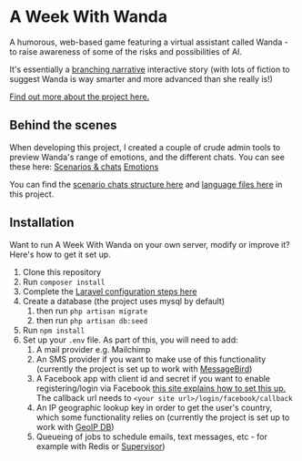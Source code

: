 # A Week With Wanda
A humorous, web-based game featuring a virtual assistant called Wanda - to raise awareness of some of the risks and possibilities of AI.

It's essentially a [branching narrative](https://thestoryelement.wordpress.com/2015/02/11/designing-branching-narrative/) interactive story (with lots of fiction to suggest Wanda is way smarter and more advanced than she really is!)

[Find out more about the project here.](https://weekwithwanda.wordpress.com)

## Behind the scenes
When developing this project, I created a couple of crude admin tools to preview Wanda's range of emotions, and the different chats. You can see these here:
[Scenarios & chats](https://weekwithwanda.com/scenarios)
[Emotions](https://weekwithwanda.com/emotions)

You can find the [scenario chats structure here](https://github.com/joefhall/week-with-wanda/tree/master/config/scenarios) and [language files here](https://github.com/joefhall/week-with-wanda/tree/master/resources/lang/en/chats) in this project.

## Installation
Want to run A Week With Wanda on your own server, modify or improve it?  Here's how to get it set up.

1. Clone this repository
2. Run `composer install`
3. Complete the [Laravel configuration steps here](https://laravel.com/docs/5.7#configuration)
4. Create a database (the project uses mysql by default)
    1. then run `php artisan migrate`
    2. then run `php artisan db:seed`
5. Run `npm install` 
6. Set up your `.env` file. As part of this, you will need to add:
    1. A mail provider e.g. Mailchimp
    2. An SMS provider if you want to make use of this functionality (currently the project is set up to work with [MessageBird](https://www.messagebird.com/en/))
    3. A Facebook app with client id and secret if you want to enable registering/login via Facebook [this site explains how to set this up.](https://www.codexworld.com/create-facebook-app-id-app-secret/) The callback url needs to `<your site url>/login/facebook/callback`
    4. An IP geographic lookup key in order to get the user's country, which some functionality relies on (currently the project is set up to work with [GeoIP DB](https://geoip-db.com/))
    5. Queueing of jobs to schedule emails, text messages, etc - for example with Redis or [Supervisor](https://laravel.com/docs/5.7/queues#supervisor-configuration))
